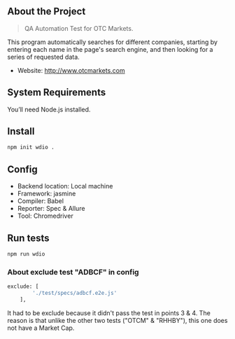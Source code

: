 ## About the Project

> QA Automation Test for OTC Markets.

 This program automatically searches for different companies, starting by entering each name in the page's search engine, and then looking for a series of requested data.
 - Website: http://www.otcmarkets.com

## System Requirements

You’ll need Node.js installed.

## Install

```sh
npm init wdio .
```

## Config

- Backend location: Local machine
- Framework: jasmine
- Compiler: Babel
- Reporter: Spec & Allure
- Tool: Chromedriver

## Run tests

```sh
npm run wdio
```

### About exclude test "ADBCF" in config

```sh
exclude: [
        './test/specs/adbcf.e2e.js'
    ],
```
It had to be exclude because it didn't pass the test in points 3 & 4. The reason is that unlike the other two tests ("OTCM" & "RHHBY"), this one does not have a Market Cap.
